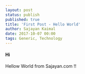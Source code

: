 ```yaml
---
layout: post
status: publish
published: true
title: 'First Post - Hello World'
author: Sajayan Kaimal
date: 2017-10-07 00:00
tags: Generic, Technology
---
```


#### Hi
Hellow World from Sajayan.com !!
